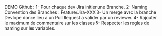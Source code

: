 DEMO Github :
1- Pour chaque dev Jira initier une Branche. 
2- Naming Convention des Branches : Feature/Jira-XXX
3- Un merge avec la branche Devlope donne lieu a un Pull Request a valider par un reviewer. 
4- Rajouter le maximum de commentaire sur les classes
5- Respecter les regles de naming sur les variables. 
